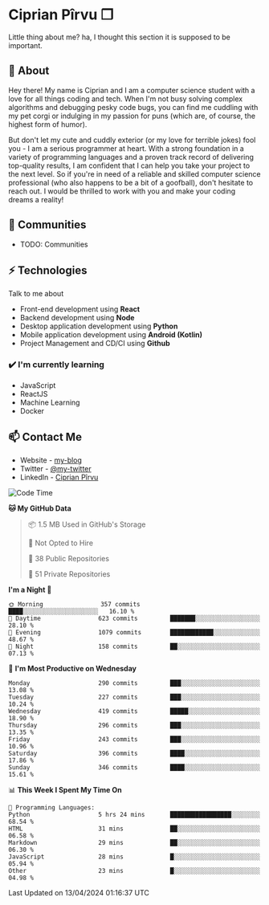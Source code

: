 # Ciprian Pîrvu ❐

Little thing about me? ha, I thought this section it is supposed to be important.

## 🧐 About

Hey there! My name is Ciprian and I am a computer science student with a love for all things coding and tech. When I'm not busy solving complex algorithms and debugging pesky code bugs, you can find me cuddling with my pet corgi or indulging in my passion for puns (which are, of course, the highest form of humor).

But don't let my cute and cuddly exterior (or my love for terrible jokes) fool you - I am a serious programmer at heart. With a strong foundation in a variety of programming languages and a proven track record of delivering top-quality results, I am confident that I can help you take your project to the next level. So if you're in need of a reliable and skilled computer science professional (who also happens to be a bit of a goofball), don't hesitate to reach out. I would be thrilled to work with you and make your coding dreams a reality!

## 👯 Communities

-   TODO: Communities

## ⚡ Technologies

Talk to me about

-   Front-end development using **React**
-   Backend development using **Node**
-   Desktop application development using **Python**
-   Mobile application development using **Android (Kotlin)**
-   Project Management and CD/CI using **Github**

### ✔️ I'm currently learning

-   JavaScript
-   ReactJS
-   Machine Learning
-   Docker

## 📫 Contact Me

-   Website - [my-blog]()
-   Twitter - [@my-twitter]()
-   LinkedIn - [Ciprian Pîrvu](https://www.linkedin.com/in/p%C3%AErvu-ciprian-cristian-4415991b1/)

<!--START_SECTION:waka-->
![Code Time](http://img.shields.io/badge/Code%20Time-1%2C980%20hrs%205%20mins-blue)

**🐱 My GitHub Data** 

> 📦 1.5 MB Used in GitHub's Storage 
 > 
> 🚫 Not Opted to Hire
 > 
> 📜 38 Public Repositories 
 > 
> 🔑 51 Private Repositories 
 > 
**I'm a Night 🦉** 

```text
🌞 Morning                357 commits         ████░░░░░░░░░░░░░░░░░░░░░   16.10 % 
🌆 Daytime                623 commits         ███████░░░░░░░░░░░░░░░░░░   28.10 % 
🌃 Evening                1079 commits        ████████████░░░░░░░░░░░░░   48.67 % 
🌙 Night                  158 commits         ██░░░░░░░░░░░░░░░░░░░░░░░   07.13 % 
```
📅 **I'm Most Productive on Wednesday** 

```text
Monday                   290 commits         ███░░░░░░░░░░░░░░░░░░░░░░   13.08 % 
Tuesday                  227 commits         ███░░░░░░░░░░░░░░░░░░░░░░   10.24 % 
Wednesday                419 commits         █████░░░░░░░░░░░░░░░░░░░░   18.90 % 
Thursday                 296 commits         ███░░░░░░░░░░░░░░░░░░░░░░   13.35 % 
Friday                   243 commits         ███░░░░░░░░░░░░░░░░░░░░░░   10.96 % 
Saturday                 396 commits         ████░░░░░░░░░░░░░░░░░░░░░   17.86 % 
Sunday                   346 commits         ████░░░░░░░░░░░░░░░░░░░░░   15.61 % 
```


📊 **This Week I Spent My Time On** 

```text
💬 Programming Languages: 
Python                   5 hrs 24 mins       █████████████████░░░░░░░░   68.54 % 
HTML                     31 mins             ██░░░░░░░░░░░░░░░░░░░░░░░   06.58 % 
Markdown                 29 mins             ██░░░░░░░░░░░░░░░░░░░░░░░   06.30 % 
JavaScript               28 mins             █░░░░░░░░░░░░░░░░░░░░░░░░   05.94 % 
Other                    23 mins             █░░░░░░░░░░░░░░░░░░░░░░░░   04.98 % 
```


 Last Updated on 13/04/2024 01:16:37 UTC
<!--END_SECTION:waka-->
